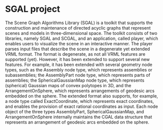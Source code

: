 # SGAL project

The Scene Graph Algorithms Library (SGAL) is a toolkit that supports the
construction and maintenance of directed acyclic graphs that represent
scenes and models in three-dimensional space. The toolkit consists of
two libraries, namely SGAL and SCGAL, and an application, called player,
which enables users to visualize the scene in an interactive manner. The
player parses input files that describe the scene in a degenerate yet
extended VRML format. The format is degenerate, as not all VRML features
are supported (yet). However, it has been extended to support several
new features. For example, it has been extended with several geometry
node types, such as the Assembly node type, which represents assemblies
or subassemblies; the AssemblyPart node type, which represents parts of
assemblies; the SphericalGaussianMap node type, which represents
(spherical) Gaussian maps of convex polytopes in 3D, and the
ArrangementOnSphere, which represents arrangements of geodesic arcs
embedded on the sphere. The extended format also supports, for example, a
node type called ExactCoordinate, which represents exact coordinates, and
enables the provision of exact rational coordinates as input. Each node
object of the three types AssemblyPart, SphericalGaussianMap, and
ArrangementOnSphere internally maintains the CGAL data structure that
represents an arrangement of geodesic arcs embedded on the sphere.
